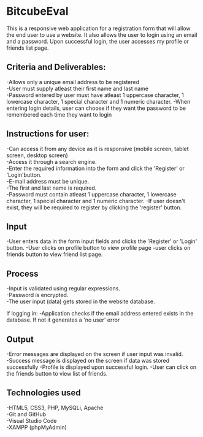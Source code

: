 # BitcubeEval
This is a responsive web application for a registration form that will allow the end user to use a website.
It also allows the user to login using an email and a password.
Upon successful login, the user accesses my profile or friends list page.

## Criteria and Deliverables:
-Allows only a unique email address to be registered</br>
-User must supply atleast their first name and last name</br>
-Password entered by user must have atleast 1 uppercase character, 1 lowercase character, 1 special character and 1 numeric character.
-When entering login details,  user can choose if they want the password to be remembered each time they want to login

## Instructions for user:
-Can access it from any device as it is responsive (mobile screen, tablet screen, desktop screen)</br>
-Access it through a search engine.</br>
-Enter the required information into the form and click the 'Register' or 'Login'button.</br>
-E-mail address must be unique.</br>
-The first and last name is required.</br>
-Password must contain atleast 1 uppercase character, 1 lowercase character, 1 special character and 1 numeric character.
-If user doesn't exist, they will be required to register by clicking the 'register' button.

## Input
-User enters data in the form input fields and clicks the 'Register' or 'Login' button.
-User clicks on profile button to view profile page
-user clicks on friends button to view friend list page.

## Process
-Input is validated using regular expressions.</br>
-Password is encrypted.</br>
-The user input (data) gets stored in the website database.

If logging in:
-Application checks if the email address entered exists in the database. If not it generates a 'no user' error

## Output
-Error messages are displayed on the screen if user input was invalid.</br>
-Success message is displayed on the screen if data was stored successfully
-Profile is displayed upon successful login.
-User can click on the friends button to view list of friends.

## Technologies used
-HTML5, CSS3, PHP, MySQLi, Apache</br>
-Git and GitHub</br>
-Visual Studio Code</br>
-XAMPP (phpMyAdmin)


